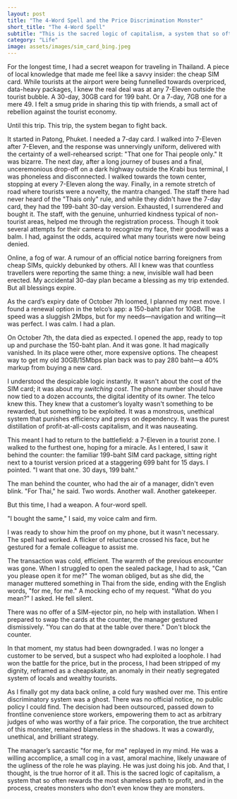 ```yaml
---
layout: post
title: "The 4-Word Spell and the Price Discrimination Monster"
short_title: "The 4-Word Spell"
subtitle: "This is the sacred logic of capitalism, a system that so often rewards the most shameless path to profit, and in the process, creates monsters who don’t even know they are monsters."
category: "Life"
image: assets/images/sim_card_bing.jpeg
---
```


For the longest time, I had a secret weapon for traveling in Thailand. A piece of local knowledge that made me feel like a savvy insider: the cheap SIM card. While tourists at the airport were being funnelled towards overpriced, data-heavy packages, I knew the real deal was at any 7-Eleven outside the tourist bubble. A 30-day, 30GB card for 199 baht. Or a 7-day, 7GB one for a mere 49. I felt a smug pride in sharing this tip with friends, a small act of rebellion against the tourist economy.

Until this trip. This trip, the system began to fight back.

It started in Patong, Phuket. I needed a 7-day card. I walked into 7-Eleven after 7-Eleven, and the response was unnervingly uniform, delivered with the certainty of a well-rehearsed script: "That one for Thai people only." It was bizarre. The next day, after a long journey of buses and a final, unceremonious drop-off on a dark highway outside the Krabi bus terminal, I was phoneless and disconnected. I walked towards the town center, stopping at every 7-Eleven along the way. Finally, in a remote stretch of road where tourists were a novelty, the mantra changed. The staff there had never heard of the "Thais only" rule, and while they didn't have the 7-day card, they had the 199-baht 30-day version. Exhausted, I surrendered and bought it. The staff, with the genuine, unhurried kindness typical of non-tourist areas, helped me through the registration process. Though it took several attempts for their camera to recognize my face, their goodwill was a balm. I had, against the odds, acquired what many tourists were now being denied.

Online, a fog of war. A rumour of an official notice barring foreigners from cheap SIMs, quickly debunked by others. All I knew was that countless travellers were reporting the same thing: a new, invisible wall had been erected. My accidental 30-day plan became a blessing as my trip extended. But all blessings expire.

As the card’s expiry date of October 7th loomed, I planned my next move. I found a renewal option in the telco’s app: a 150-baht plan for 10GB. The speed was a sluggish 2Mbps, but for my needs—navigation and writing—it was perfect. I was calm. I had a plan.

On October 7th, the data died as expected. I opened the app, ready to top up and purchase the 150-baht plan. And it was gone. It had magically vanished. In its place were other, more expensive options. The cheapest way to get my old 30GB/15Mbps plan back was to pay 280 baht—a 40% markup from buying a new card.

I understood the despicable logic instantly. It wasn't about the cost of the SIM card; it was about my *switching cost*. The phone number should have now tied to a dozen accounts, the digital identity of its owner. The telco knew this. They knew that a customer’s loyalty wasn't something to be rewarded, but something to be exploited. It was a monstrous, unethical system that punishes efficiency and preys on dependency. It was the purest distillation of profit-at-all-costs capitalism, and it was nauseating.

This meant I had to return to the battlefield: a 7-Eleven in a tourist zone. I walked to the furthest one, hoping for a miracle. As I entered, I saw it behind the counter: the familiar 199-baht SIM card package, sitting right next to a tourist version priced at a staggering 699 baht for 15 days. I pointed. "I want that one. 30 days, 199 baht."

The man behind the counter, who had the air of a manager, didn't even blink. "For Thai," he said. Two words. Another wall. Another gatekeeper.

But this time, I had a weapon. A four-word spell.

"I bought the same," I said, my voice calm and firm.

I was ready to show him the proof on my phone, but it wasn't necessary. The spell had worked. A flicker of reluctance crossed his face, but he gestured for a female colleague to assist me.

The transaction was cold, efficient. The warmth of the previous encounter was gone. When I struggled to open the sealed package, I had to ask, "Can you please open it for me?" The woman obliged, but as she did, the manager muttered something in Thai from the side, ending with the English words, "for me, for me." A mocking echo of my request. "What do you mean?" I asked. He fell silent.

There was no offer of a SIM-ejector pin, no help with installation. When I prepared to swap the cards at the counter, the manager gestured dismissively. "You can do that at the table over there." Don't block the counter.

In that moment, my status had been downgraded. I was no longer a customer to be served, but a suspect who had exploited a loophole. I had won the battle for the price, but in the process, I had been stripped of my dignity, reframed as a cheapskate, an anomaly in their neatly segregated system of locals and wealthy tourists.

As I finally got my data back online, a cold fury washed over me. This entire discriminatory system was a ghost. There was no official notice, no public policy I could find. The decision had been outsourced, passed down to frontline convenience store workers, empowering them to act as arbitrary judges of who was worthy of a fair price. The corporation, the true architect of this monster, remained blameless in the shadows. It was a cowardly, unethical, and brilliant strategy.

The manager’s sarcastic "for me, for me" replayed in my mind. He was a willing accomplice, a small cog in a vast, amoral machine, likely unaware of the ugliness of the role he was playing. He was just doing his job. And that, I thought, is the true horror of it all. This is the sacred logic of capitalism, a system that so often rewards the most shameless path to profit, and in the process, creates monsters who don’t even know they are monsters.
